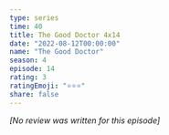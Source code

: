 ```yaml
---
type: series
time: 40
title: The Good Doctor 4x14
date: "2022-08-12T00:00:00"
name: "The Good Doctor"
season: 4
episode: 14
rating: 3
ratingEmoji: "⭐️⭐️⭐️"
share: false
---
```


*[No review was written for this episode]*